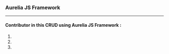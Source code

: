 ### Aurelia JS Framework
<hr>

#### Contributor in this CRUD using Aurelia JS Framework :

1. 
2.
3.
